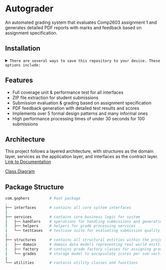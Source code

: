 # Autograder

An automated grading system that evaluates Comp2603 assignment 1 and generates detailed PDF reports with marks and feedback based on assignment specification.

## Installation

<details>

<summary>
    <code>There are several ways to save this repository to your device. These options include:</code>
</summary>

-   [Downloading repository as ZIP](https://github.com/carrot2803/autograder/archive/refs/heads/master.zip)

-   Running the following command in a terminal, provided the [GitHub CLI](https://cli.github.com/) has been previously installed:

```sh
git clone https://github.com/carrot2803/autograder.git
```

#### Package java and dependencies:

Java and Maven are required to run this application. Refer to the [Document](https://github.com/carrot2803/autograder/wiki/Installation-Guide) for prerequisite installations.

-   To install the required dependencies and package the application, run the following command:

```sh
mvn clean package
```

-   To run the application, execute the following command:

```sh
java -jar target/autograder-1.0-SNAPSHOT-jar-with-dependencies.jar
```

</details>

## Features

-   Full coverage unit & performance test for all interfaces
-   ZIP file extraction for student submissions
-   Submission evaluation & grading based on assignment specification
-   PDF feedback generation with detailed test results and scores
-   Implements over 5 formal design patterns and many informal ones
-   High performance processing times of under 30 seconds for 100 submissions

## Architecture

This project follows a layered architecture, with structures as the domain layer, services as the application layer, and interfaces as the contract layer. [Link to Documentation](https://github.com/carrot2803/autograder/wiki)

[Class Diagram](https://github.com/carrot2803/autograder/wiki/Design#class-diagram)

## Package Structure

```sh
com.gophers         # Root package
.
├── interfaces      # contains all core system interfaces
|
├── services        # contains core business logic for system
|   ├── handlers    # operations for handling submissions and generating results
|   ├── helpers     # helpers for grade processing services
|   └── testCases   # testcase suite for evaluating submission quality
|
├── structures      # contains all structural entities within the project
|   ├── domain      # domain data models representing real world enitties
|   ├── factory     # contains grade factory classes for assigning grades
|   └── grades      # storage model to encapsulate scores per sub-section
|
└── utilities       # contains utility classes and functions
```
